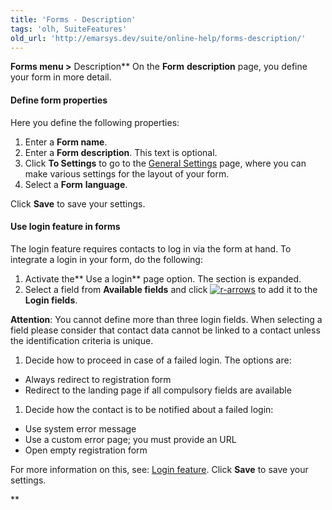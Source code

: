 ```yaml
---
title: 'Forms - Description'
tags: 'olh, SuiteFeatures'
old_url: 'http://emarsys.dev/suite/online-help/forms-description/'
---
```


**Forms menu >** Description** On the **Form** **description** page, you define your form in more detail.

#### Define form properties

 Here you define the following properties:

1. Enter a **Form name**.
2. Enter a **Form description**. This text is optional.
3. Click **To Settings** to go to the [General Settings](/olh/working-with-forms.md "Forms â&#128;&#147; General Settings") page, where you can make various settings for the layout of your form.
4. Select a **Form** **language**.

 Click **Save** to save your settings.

#### Use login feature in forms

 The login feature requires contacts to log in via the form at hand. To integrate a login in your form, do the following:

1. Activate the** Use a login** page option. The section is expanded.
2. Select a field from **Available fields** and click [![r-arrows](/assets/images/r-arrows.png)](/assets/images/r-arrows.png) to add it to the **Login fields**.

<span class="f_Attention">**Attention**:</span> You cannot define more than three login fields. When selecting a field please consider that contact data cannot be linked to a contact unless the identification criteria is unique.

1. Decide how to proceed in case of a failed login. The options are:

- Always redirect to registration form
- Redirect to the landing page if all compulsory fields are available


1. Decide how the contact is to be notified about a failed login:

- Use system error message
- Use a custom error page; you must provide an URL
- Open empty registration form


 For more information on this, see: [Login feature](/olh/about-forms.md "Forms â&#128;&#147; About Forms"). Click **Save** to save your settings.

**